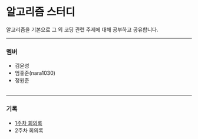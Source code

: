 알고리즘 스터디
=========
알고리즘을 기본으로 그 외 코딩 관련 주제에 대해 공부하고 공유합니다.
- - - - -

### 멤버
* 김윤성
* 엄홍준(nara1030)
* 정원준
</br></br>

- - - - -

### 기록
* [1주차 회의록](/docs/week_1.md)
* 2주차 회의록